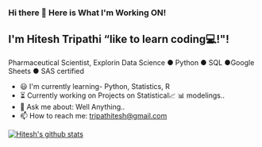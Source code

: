 ### Hi there 👋  Here is What I'm Working ON!
## I'm Hitesh Tripathi “like to learn coding💻!"!   
Pharmaceutical Scientist, Explorin Data Science ● Python ● SQL ●Google Sheets ● SAS certified

- 😃 I'm currently learning- Python, Statistics, R
- ⏳ Currently working on Projects on Statistical📈 📊 modelings..
- 💬 Ask me about: Well Anything..
- 📫 How to reach me: tripathitesh@gmail.com

[![Hitesh's github stats](https://github-readme-stats.vercel.app/api?username=hiteshtripathi)](https://github.com/hiteshtripathi/github-readme-stats)
